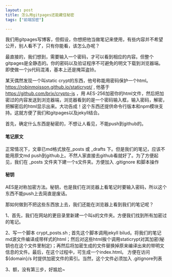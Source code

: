 ```yaml
---
layout: post
title: 怎么用gitpages还能藏住秘密
tags: ["前端加密"]

---
```


我们用gitpages写博客，但假设，你想把他当做笔记来使用，有些内容并不希望公开，别人看不了，只有你能看，该怎么办呢？

最直接的，我们想到，需要输入一个密码，才可以看到相应的内容。但整个gitpages是全静态的。你的密码以及验证程序不可避免的明文下载到浏览器端。即使做一个js代码混淆，基本上还是掩耳盗铃。

某天偶然发现一个叫static crypt的东西，他号称能用密码保护一个html。 <https://robinmoisson.github.io/staticrypt/> , 他基于<https://github.com/brix/crypto-js> ，用 AES-256加密你的html文件，然后把加密过的内容发送到浏览器端，浏览器看到的是一个密码输入框，输入密码，解密，把解密后的html显示出来。大功告成！这个东西还提供命令行版本和npm模块支持。这就方便了我们和gitpages以及jekyll结合。

首先，确定什么东西是秘密的，不想让人看见，不能push到github的。

#### **笔记原文**

正常情况下，文章已md格式放在_posts 或 _drafts 下。但是我们的笔记，应该不能用原文md push到github上。不然人家直接去github看就好了。为了方便起见，我们在 _posts 文件夹下建一个s文件夹。方便加入 .gitignore 和脚本操作

#### 秘钥

AES是对称加密方法。秘钥，也是我们在浏览器上看笔记时要输入密码，所以这个东西不能push上去简直是废话。

那如何做到不把这些东西放上去，我们还能在浏览器上看到我们的笔记呢？

1、首先，我们在网站的更目录里新建一个叫s的文件夹。方便我们找到所有加密过的笔记。

2、写一个脚本 crypt_posts.sh ; 首先这个脚本调用jekyll  bilud。将我们的笔记md源文件编译成带样式的html；然后对这些html挨个调用staticrypt对其加密(秘钥也在这个文件里制定)；再然后将加密生成的文件替换掉原来编译出来的带明文信息的文件。最后，在这个过程中，可生成一个index.html。 方便在访问${domain}/s 时提供加密文件的索引。当然，这个文件必须加入 .gitignore列表

3、额，没有第三步，好尴尬~

